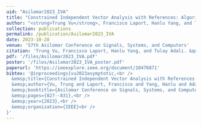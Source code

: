 ```yaml
---
uid: "Asilomar2023_IVA"
title: "Constrained Independent Vector Analysis with References: Algorithms and Performance Evaluation"
author: "<strong>Trung Vu</strong>, Francisco Laport, Hanlu Yang, and Tulay Adali"
collection: publications
permalink: /publication/Asilomar2023_IVA
date: 2023-10-28
venue: '57th Asilomar Conference on Signals, Systems, and Computers'
citation: 'Trung Vu, Francisco Laport, Hanlu Yang, and Tulay Adali. &quot;Constrained Independent Vector Analysis with References: Algorithms and Performance Evaluation,&quot; In Proceedings of 57th Asilomar Conference on Signals, Systems, and Computers, Pacific Grove, CA, USA, October 27-30, 2024.'
pdf: '/files/Asilomar2023_IVA.pdf'
poster: '/files/Asilomar2023_IVA_poster.pdf'
paperurl: 'https://ieeexplore.ieee.org/document/10476871'
bibtex: '@inproceedings{vu2023asymptotic,<br />
  &emsp;title={Constrained Independent Vector Analysis with References: Algorithms and Performance Evaluation},<br />
  &emsp;author={Vu, Trung and Laport, Francisco and Yang, Hanlu and Adali, Tulay},<br />
  &emsp;booktitle={Asilomar Conference on Signals, Systems, and Computers},<br />
  &emsp;pages={827--831},<br />
  &emsp;year={2023},<br />
  &emsp;organization={IEEE}<br />
}'
---
```

